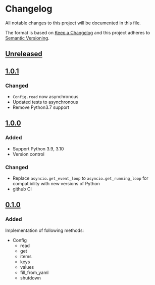 # Changelog
All notable changes to this project will be documented in this file.

The format is based on [Keep a Changelog](http://keepachangelog.com/en/1.0.0/)
and this project adheres to [Semantic Versioning](http://semver.org/spec/v2.0.0.html).

## [Unreleased]

## [1.0.1]
### Changed
- `Config.read` now asynchronous
- Updated tests to asynchronous
- Remove Python3.7 support


## [1.0.0]
### Added
- Support Python 3.9, 3.10
- Version control
### Changed
- Replace `asyncio.get_event_loop` to `asyncio.get_running_loop` for compatibility with new versions of Python
- github CI


## [0.1.0]
### Added
Implementation of following methods:
- Config
    - read
    - get
    - items
    - keys
    - values
    - fill_from_yaml
    - shutdown

[Unreleased]: https://github.com/onlineconf/onlineconf-python/compare/master...1.0.1
[1.0.1]: https://github.com/onlineconf/onlineconf-python/compare/v1.0.1...v1.0.0
[1.0.0]: https://github.com/onlineconf/onlineconf-python/compare/v1.0.0...v0.1.0
[0.1.0]: https://github.com/onlineconf/onlineconf-python/compare/v0.1.0
